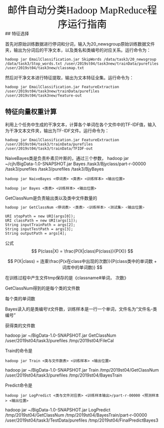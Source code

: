 <center> <font color=#000000 size=6 face="黑体">邮件自动分类Hadoop MapReduce程序运行指南</font></center>
## 特征选择 

首先对原始训练数据进行停词和分词，输入为20_newsgroup原始训练数据文件夹，输出为分词后的干净文本，以及类名和类编号的对应关系。运行命令为：

```shell
hadoop jar EmailClassification.jar SkipWords /data/task3/20_newsgroup /data/task3/Stop_words.txt /user/2019st04/task3new/trainData/purefiles /user/2019st04/task3new/classmap.txt
```

然后对干净文本进行特征提取，输出为文本特征全集。运行命令为：

```shell
hadoop jar EmailClassification.jar FeatureExtraction /user/2019st04/task3new/trainData/purefiles /user/2019st04/task3new/feature-out
```

## 特征向量权重计算

利用上个任务中生成的干净文本，计算各个单词在各个文件中的TF-IDF值，输入为干净文本文件夹，输出为TF-IDF文件。运行命令为：

```shell
hadoop jar EmailClassification.jar FeatureExtraction /user/2019st04/task3/trainData/purefiles /user/2019st04/task3/trainData/TFIDF-out
```



NaiveBayes类是负责朴素贝叶斯的，通过三个参数，
 hadoop jar ~/cjh/BigData-1.0-SNAPSHOT.jar Bayes /task3/Bjyclass/part-r-00000 /task3/purefiles /task3/purefiles /task3/BjyBayes



```shell
hadoop jar NaiveBayes <停词表> <类表> <训练样本> <输出位置>
```



```
hadoop jar Bayes <类表> <训练样本> <输出位置>
```



GetClassNum是负责输出类以及类中文件数量的

```powershell
hadoop jar GetClassNum <停词表> <类表> <训练样本> <测试集> <输出位置>
```

```
URI stopPath = new URI(args[0]);
URI classPath = new URI(args[1]);
String inputTrainPath = args[2];
String inputTestPath = args[3];
String outputPath = args[4];
```

公式
$$
P(class|X) = \frac{P(X|class)P(class)}{P(X)}
$$

$$
P(X|class) = 连乘\frac{P(x在class中出现的次数)}{P(class类中的单词数 + 词库中的单词数)}
$$

在训练过程中产生文件tmp保存的是《classname#单词， 次数》

GetClassNum得到的是每个类的文件数

每个类的单词数

Bayes读入的是类编号\t文件数，训练样本是一行一个单词，文件名为“文件名-类编号”

获得类的文件数

 hadoop jar ~/BigData-1.0-SNAPSHOT.jar GetClassNum /user/2019st04/task3/purefiles /tmp/2019st04/FileCal    

Train的命令是

```
hadoop jar Train <类与文件数表> <训练样本> <输出位置>
```

hadoop jar ~/BigData-1.0-SNAPSHOT.jar Train /tmp/2019st04/GetClassNum /user/2019st04/task3/purefiles /tmp/2019st04/BayesTrain

Predict命令是

```
hadoop jar LogPredict <类与文件对应表> <训练样本输出>/part-r-00000 <预测样本> <输出位置>
```

 hadoop jar ~/BigData-1.0-SNAPSHOT.jar LogPredict /tmp/2019st04/GetClassNum /tmp/2019st04/BayesTrain/part-r-00000 /user/2019st04/task3/TestData/purefiles /tmp/2019st04/FinalPredictBayes3